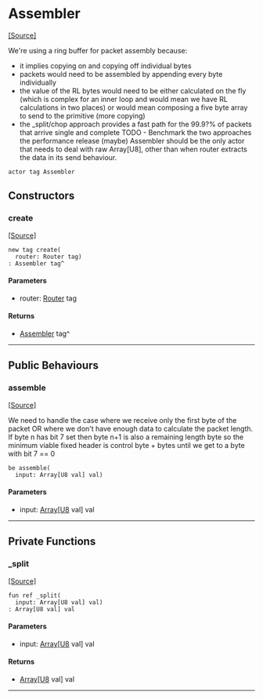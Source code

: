 # Assembler
<span class="source-link">[[Source]](src/mqtt-assembler/assembler.md#L-0-9)</span>

We're using a ring buffer for packet assembly because:
- it implies copying on and copying off individual bytes
- packets would need to be assembled by appending every byte individually
- the value of the RL bytes would need to be either calculated on the fly (which is complex
 for an inner loop and would mean we have RL calculations in two places) or would mean
composing a five byte array to send to the primitive (more copying) 
- the _split/chop approach provides a fast path for the 99.9?% of packets that arrive 
single and complete
TODO - Benchmark the two approaches  the performance release (maybe) 
Assembler should be the only actor that needs to deal with raw Array[U8], 
other than when router extracts the data in its send behaviour.


```pony
actor tag Assembler
```

## Constructors

### create
<span class="source-link">[[Source]](src/mqtt-assembler/assembler.md#L-0-28)</span>


```pony
new tag create(
  router: Router tag)
: Assembler tag^
```
#### Parameters

*   router: [Router](mqtt-router-Router.md) tag

#### Returns

* [Assembler](mqtt-assembler-Assembler.md) tag^

---

## Public Behaviours

### assemble
<span class="source-link">[[Source]](src/mqtt-assembler/assembler.md#L-0-32)</span>


We need to handle the case where we receive only the first byte of the packet OR
where we don't have enough data to calculate the packet length.  
If byte n has bit 7 set then byte n+1 is also a remaining length byte so the minimum 
viable fixed header is control byte + bytes until we get to a byte with bit 7 == 0


```pony
be assemble(
  input: Array[U8 val] val)
```
#### Parameters

*   input: [Array](builtin-Array.md)\[[U8](builtin-U8.md) val\] val

---

## Private Functions

### _split
<span class="source-link">[[Source]](src/mqtt-assembler/assembler.md#L-0-64)</span>


```pony
fun ref _split(
  input: Array[U8 val] val)
: Array[U8 val] val
```
#### Parameters

*   input: [Array](builtin-Array.md)\[[U8](builtin-U8.md) val\] val

#### Returns

* [Array](builtin-Array.md)\[[U8](builtin-U8.md) val\] val

---

